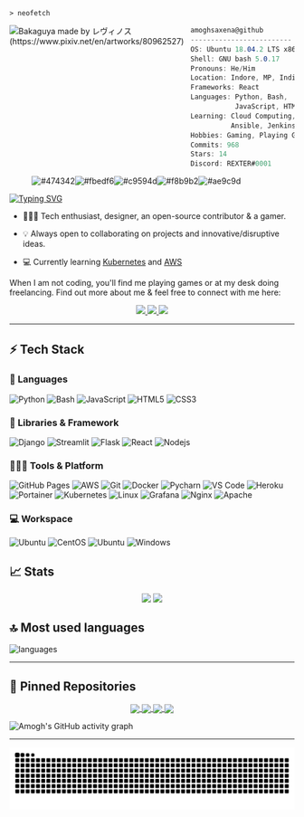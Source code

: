 ```shell
> neofetch
```

<img align="left" src="https://i.ibb.co/7jGvs3d/kisspng-bash-shell-script-bourne-shell-scripting-language-create-and-delete-files-and-folders-in-bas.png" alt="Bakaguya made by レヴィノス (https://www.pixiv.net/en/artworks/80962527)" width="320" /> 

```csharp
amoghsaxena@github
-------------------------
OS: Ubuntu 18.04.2 LTS x86_64
Shell: GNU bash 5.0.17
Pronouns: He/Him
Location: Indore, MP, India
Frameworks: React
Languages: Python, Bash,
           JavaScript, HTML, CSS
Learning: Cloud Computing, Docker,
          Ansible, Jenkins
Hobbies: Gaming, Playing Guitar, Singing
Commits: 968
Stars: 14
Discord: REXTER#0001
```
<p align="left">
  &nbsp; &nbsp; &nbsp; &nbsp; &nbsp;
  <img alt="#474342" src="https://via.placeholder.com/15/fdfdfd/000000?text=+" width="25" height="20" /><img alt="#fbedf6" src="https://via.placeholder.com/15/3e474a/000000?text=+" width="25" height="20" /><img alt="#c9594d" src="https://via.placeholder.com/15/282c34/000000?text=+" width="25" height="20" /><img alt="#f8b9b2" src="https://via.placeholder.com/15/47b353/000000?text=+" width="25" height="20" /><img alt="#ae9c9d" src="https://via.placeholder.com/15/393e46/000000?text=+" width="25" height="20" />
</p>


[![Typing SVG](https://readme-typing-svg.herokuapp.com?color=1a9fe0&size=29&multiline=true&width=700&lines=Welcome+To+Amogh+Saxena's+GitHub+Profile)](https://git.io/typing-svg)


* 🧑🏻‍💻 Tech enthusiast, designer, an open-source contributor & a gamer. 

* 💡 Always open to collaborating on projects and innovative/disruptive ideas. 

* 💻 Currently learning [Kubernetes](https://kubernetes.io/) and [AWS](https://aws.amazon.com/)

When I am not coding, you'll find me playing games or at my desk doing freelancing. Find out more about me & feel free to connect with me here:

<p align="center">
	<a href="https://www.linkedin.com/in/amoghsaxena/">
		<img src="https://img.shields.io/badge/LinkedIn-0077B5?style=for-the-badge&logo=linkedin&logoColor=white" />
	</a>
	<a href="https://discord.io/RealmX">
		<img src="https://img.shields.io/badge/Discord-5865F2?style=for-the-badge&logo=discord&logoColor=white" />
	</a>
	<a href="https://instagram.com/amoghsaxena">
		<img src="https://img.shields.io/badge/Instagram-E4405F?style=for-the-badge&logo=instagram&logoColor=white" />
	</a>
</p>

---
## ⚡ Tech Stack

### 🚀 Languages

![Python](https://img.shields.io/badge/Python-3776AB?style=for-the-badge&logo=python&logoColor=yellow)
![Bash](https://img.shields.io/badge/Bash-black?style=for-the-badge&logo=GNUBash&logoColor=green)
![JavaScript](https://img.shields.io/badge/Javascript-F7DF1E?style=for-the-badge&logo=javascript&logoColor=black)
![HTML5](https://img.shields.io/badge/HTML5-E34F26?style=for-the-badge&logo=html5&logoColor=white)
![CSS3](https://img.shields.io/badge/CSS3-1572B6?style=for-the-badge&logo=css3&logoColor=white)

### 🧩 Libraries & Framework

![Django](https://img.shields.io/badge/Django-092E20?style=for-the-badge&logo=django&logoColor=white)
![Streamlit](https://img.shields.io/badge/Streamlit-white?style=for-the-badge&logo=streamlit&logoColor=FF4B4B)
![Flask](https://img.shields.io/badge/Flask-000000?style=for-the-badge&logo=flask&logoColor=white)
![React](https://img.shields.io/badge/React-20232A?style=for-the-badge&logo=react&logoColor=61DAFB)
![Nodejs](https://img.shields.io/badge/Node.js-white?style=for-the-badge&logo=nodedotjs&logoColor=339933)

### 🧑🏻‍💻 Tools & Platform

![GitHub Pages](https://img.shields.io/badge/GitHub-100000?style=for-the-badge&logo=github&logoColor=white)
![AWS](https://img.shields.io/badge/AWS-FF9900?style=for-the-badge&logo=Amazon-AWS&logoColor=black)
![Git](https://img.shields.io/badge/Git-F05032?style=for-the-badge&logo=git&logoColor=white)
![Docker](https://img.shields.io/badge/Docker-2496ED?style=for-the-badge&logo=docker&logoColor=white)
![Pycharn](https://img.shields.io/badge/Pycharm-black?style=for-the-badge&logo=pycharm&logoColor=21c12c)
![VS Code](https://img.shields.io/badge/Visual_Studio_Code-0078D4?style=for-the-badge&logo=visual%20studio%20code&logoColor=white)
![Heroku](https://img.shields.io/badge/Heroku-430098?style=for-the-badge&logo=heroku&logoColor=white)
![Portainer](https://img.shields.io/badge/Portainer-13BEF9?style=for-the-badge&logo=Portainer&logoColor=white)
![Kubernetes](https://img.shields.io/badge/Kubernetes-326CE5?style=for-the-badge&logo=kubernetes&logoColor=white)
![Linux](https://img.shields.io/badge/Linux-FCC624?style=for-the-badge&logo=linux&color=white)
![Grafana](https://img.shields.io/badge/Grafana-F46800?style=for-the-badge&logo=grafana&logoColor=white)
![Nginx](https://img.shields.io/badge/nginx-009639?&style=for-the-badge&logo=nginx&logoColor=white)
![Apache](https://img.shields.io/badge/apache-D22128?&style=for-the-badge&logo=apache&logoColor=white)


### 💻 Workspace

![Ubuntu](https://img.shields.io/badge/Ubuntu-purple?style=for-the-badge&logo=ubuntu&logoColor=E95420)
![CentOS](https://img.shields.io/badge/Centos-black?style=for-the-badge&logo=centos&logoColor=pink)
![Ubuntu](https://img.shields.io/badge/kali-557C94?style=for-the-badge&logo=kali-linux&logoColor=white)
![Windows](https://img.shields.io/badge/windows-white?style=for-the-badge&logo=windows&logoColor=0078D6)


## 📈 Stats

<p align="center">
  <img width="48%" src="https://github-readme-stats.vercel.app/api?username=amoghsaxena&count_private=true&show_icons=true&theme=onedark&hide_border=true&include_all_commits=true" />
  <img width="48%" src="https://github-readme-streak-stats.herokuapp.com/?user=amoghsaxena&hide_border=true&theme=onedark" />
</p>

## 🔝 Most used languages

  <img alt="languages" src="https://github-readme-stats.vercel.app/api/top-langs/?username=amoghsaxena&layout=compact&theme=onedark&hide_border=true" />

---

## 📕 Pinned Repositories

<p align="center">
<a href="https://github.com/AmoghSaxena/Ubuntu-Shortcut-Creator">
  <img align="center" src="https://github-readme-stats.vercel.app/api/pin/?username=amoghsaxena&repo=Ubuntu-Shortcut-Creator&theme=onedark&hide_border=true" />
</a>

<a href="https://github.com/AmoghSaxena/OnScreen-Ticker-and-Promotions">
  <img align="center" src="https://github-readme-stats.vercel.app/api/pin/?username=amoghsaxena&repo=OnScreen-Ticker-and-Promotions&theme=onedark&hide_border=true" />
</a>

<a href="https://github.com/AmoghSaxena/IPTV-Stream-Verification">
  <img align="center" src="https://github-readme-stats.vercel.app/api/pin/?username=amoghsaxena&repo=IPTV-Stream-Verification&theme=onedark&hide_border=true" />
</a>

<a href="https://github.com/AmoghSaxena/Online-Pharmacy-Shop">
  <img align="center" src="https://github-readme-stats.vercel.app/api/pin/?username=amoghsaxena&repo=Online-Pharmacy-Shop&theme=onedark&hide_border=true" />
</a>

</p>

![Amogh's GitHub activity graph](https://activity-graph.herokuapp.com/graph?username=amoghsaxena&hide_border=true&theme=github)

---

<p align="center">
   <img src="https://github.com/AmoghSaxena/amoghsaxena/blob/main/content/images/github-contribution-grid-snake.svg" alt="snake">
</p>